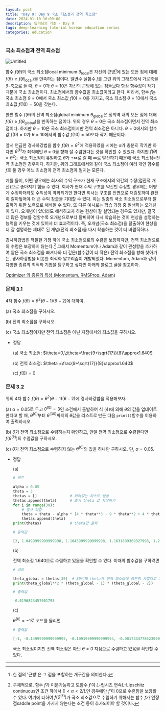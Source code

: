 ```yaml
---
layout: post
title: "Day 9: Day 9 국소 최소점과 전역 최소점"
date: 2024-01-10 10:00:00
description: 딥러닝의 기초 - Day 9
tags: deep-learning tutorial korean education series
categories: education
---
```



### 국소 최소점과 전역 최소점

![Untitled](Day%209%20%EA%B5%AD%EC%86%8C%20%EC%B5%9C%EC%86%8C%EC%A0%90%EA%B3%BC%20%EC%A0%84%EC%97%AD%20%EC%B5%9C%EC%86%8C%EC%A0%90%20161f0f24f931802a97f3e1b6d06aea24/Untitled.png)

함수 $f(\theta)$의 국소 최소점local minimum $\theta_\text{local}$은 자신의 근방[^1]에 있는 모든 점에 대해 $f(\theta)\ge f(\theta_\text{local})$을 만족하는 점이다. 일변수 실함수 $f$를 그린 위의 그래프에서 가로축을 $\theta$-축으로 둘 때, $\theta=0$과 $\theta=10$은 자신의 근방에 있는 점들보다 항상 함수값이 작기 때문에 국소 최소점이다. 최소점에서의 함수값을 최소값이라고 한다. 따라서, 함수 $f$는 국소 최소점 $\theta=0$에서 국소 최소값 $f(0)=0$를 가지고, 국소 최소점  $\theta=10$에서 국소 최소값 $f(10)=50$을 갖는다.

한편 함수 $f(\theta)$의 전역 최소점global minimum $\theta_\text{global}$은 정의역 내의 모든 점에 대해 $f(\theta)\ge f(\theta_\text{global})$을 만족하는 점이다. 위의 경우 $\theta=0$은 국소 최소점이면서 전역 최소점이다. 하지만 $\theta=10$은 국소 최소점이지만 전역 최소점은 아니다. $\theta=0$에서의 함수값 $f(0)=0$가 $\theta=10$에서의 함수값 $f(10)=50$보다 작기 때문이다.

앞서 언급한 경사하강법을 함수 $f(\theta)=\theta^2$에 적용하였을 시에는 $\alpha$가 충분히 작기만 하다면 $\theta^{(k)}$가 최적해인 $\theta=0$을 향해 잘 수렴한다는 것을 확인할 수 있었다. 하지만 $f(\theta)=\theta^2$는 국소 최소점이 유일하고 $\theta$가 $\pm \infty$로 갈 때 $\infty$로 발산하기 때문에 국소 최소점=전역 최소점인 경우이다. 하지만, 위의 그래프에서와 같이 국소 최소점이 여러 개인 함수를 $f$로 둘 경우 어느 최소점이 전역 최소점이 될지는 모른다.

예를 들어, 어떤 경우에는 회사의 수익 구조가 현재 구조에서의 약간의 수정(점진적 개선)으로 좋아지기 힘들 수 있다. 회사가 현재 수익 구조를 약간만 수정할 경우에는 어떻게 수정하더라도 수익성이 악화되기만 한다면 회사는 구조를 전면으로 재검토하여 완전히 갈아엎어야 더 큰 수익 창출을 기대할 수 있다. 이는 일종의 국소 최소점으로부터 탈출하기 위한 노력으로 해석될 수 있다. 또 다른 예시로는 학습 과정 중 발생하는 오개념이 있다. 오개념이 있더라도 해석하고자 하는 현상이 잘 설명되는 경우도 있지만, 결국 더 많은 정보를 접할수록 오개념으로부터 탈피하여 다시 학습하는 것이 현상을 설명하는 능력을 키우는 것에 있어서 더 효과적이다. 즉, 오개념(국소 최소점)을 탈출하여 현상을 더 잘 설명하는 제대로 된 개념(전역 최소점)을 다시 학습하는 것이 더 바람직하다.

경사하강법은 적절한 가정 하에 국소 최소점으로의 수렴은 보장하지만, 전역 최소점으로의 수렴은 보장하지 않는다.[^2] 그래서 Momentum이나 Adam과 같이 관성항을 추가하여 얕은 국소 최소점을 빠져나와 더 깊은(함수값이 더 작은) 전역 최소점을 향해 찾아가는, 경사하강법을 비롯한 최적화 알고리즘이 개발되었다. Momentum, Adam과 같이 다양한 종류의 최적화 기법을 탐구하고 싶다면 아래의 블로그 글을 참고하자.

[Optimizer 의 종류와 특성 (Momentum, RMSProp, Adam)](https://onevision.tistory.com/entry/Optimizer-%EC%9D%98-%EC%A2%85%EB%A5%98%EC%99%80-%ED%8A%B9%EC%84%B1-Momentum-RMSProp-Adam)

### 문제 3.1

4차 함수 $f(\theta)=\theta^2(\theta-1)(\theta-2)$에 대하여,

(a) 국소 최소점을 구하시오.

(b) 전역 최소점을 구하시오.

(c) 국소 최소점이지만 전역 최소점은 아닌 지점에서의 최소값을 구하시오.

- 정답
    
    (a) 국소 최소점: $\theta=0,\;\theta=\frac{9+\sqrt{17}}{8}\approx1.640$
    
    (b) 전역 최소점: $\theta =\frac{9+\sqrt{17}}{8}\approx1.640$
    
    (c) $f(0)=0$
    

### **문제 3.2**

위의 4차 함수 $f(\theta)=\theta^2(\theta-1)(\theta-2)$에 경사하강법을 적용해보자.

(a) $\alpha=0.05$로 두고 $\theta^{(0)}=3$인 조건에서 출발하여 식 $(4)$에 의해 $\theta$의 값을 업데이트한다고 할 때,
$\theta^{(0)}$부터 $\theta^{(30)}$까지의 $\theta$값을 리스트로 만든 다음 `print()`함수를 이용하여 출력하시오.

(b) $\theta$가 전역 최소점으로 수렴하는지 확인하고, 만일 전역 최소점으로 수렴한다면 $f(\theta^{(k)})$의 수렴값을 구하시오.

(c) $\theta$가 전역 최소점으로 수렴하지 않는 $\theta^{(0)}$의 값을 하나만 구하시오. 단, $\alpha=0.05$.

- 정답
    
    (a)
    
    ```python
    # 코드
    
    alpha = 0.05
    theta = 3
    thetas = []               # 비어있는 리스트 생성
    thetas.append(theta)      # 초기 theta 값 저장하기
    for i in range(30):
        # 경사 하강
        theta = theta - alpha * (4 * theta**3 - 9 * theta**2 + 4 * theta)
        thetas.append(theta)
    print(thetas)             # theta값 출력
    ```
    
    ```python
    # 출력값
    
    [3, 1.0499999999999998, 1.1045999999999998, 1.1631899369327998, 1.2246451065084327, 1.2872724414731267, 1.3488794094514513, 1.4070169240305987, 1.4593836892273668, 1.5042779940878397, 1.540914144056721, 1.5694643322257227, 1.5908330465698923, 1.6063037620026415, 1.6172175322689708, 1.6247689357696435, 1.629921406541151, 1.6334027143439558, 1.6357390290643616, 1.6372997348435627, 1.6383390867159184, 1.6390298045931315, 1.6394881953333464, 1.6397921226262633, 1.6399935122140699, 1.640126903506169, 1.6402152319777135, 1.6402737104854812, 1.6403124220218963, 1.6403380462312662, 1.640355006705482]
    ```
    
    (b)
    
    전역 최소점 1.640으로 수렴하고 있음을 확인할 수 있다. 이때의 함수값을 구하려면
    
    ```python
    # 코드
    
    theta_global = thetas[30]  # 30번째 theta가 전역 최소값에 충분히 가깝다고 가정
    print(theta_global**2 * (theta_global - 1) * (theta_global - 2))
    ```
    
    ```python
    # 출력값
    
    -0.6196843457001793
    ```
    
    (c)
    
    $\theta^{(0)}=-1$로 코드를 돌리면
    
    ```python
    # 출력값
    
    [-1, -0.1499999999999999, -0.10919999999999994, -0.08173347786239996, -0.06227141782417553, -0.0480238616518109, -0.037359106839121914, -0.029248790740098913, -0.023009056880295777, -0.018166571714116383, -0.01438354734163941, -0.011413143825789467, -0.00907160079235181, -0.0072200990529043794, -0.0057525455421655915, -0.004587107060241312, -0.0036601976461915, -0.002922119638721227, -0.0023338482682754252, -0.001864624990714408, -0.0014901341241158653, -0.0011911074126556803, -0.0009522471605601266, -0.0007613895071587255, -0.0006088506461576267, -0.00048691365718682596, -0.00038942421445218494, -0.00031147111670195584, -0.0002491332309026941, -0.00019927865131451355, -0.00015940504907746946]
    ```
    
    국소 최소점이지만 전역 최소점은 아닌 $\theta=0$ 지점으로 수렴하고 있음을 확인할 수 있다.
    

---

[^1]: 한 점의 '근방'은 그 점을 포함하는 개구간을 의미한다.

[^2]: 구체적으로, 함수 $f$가 미분가능하고 도함수 $f'$이 $L$-립시츠 연속$L$-Lipschitz continuous인 조건 하에서 $0 < \alpha < 2/L$인 경우에만 $f'$이 $0$으로 수렴함을 보장할 수 있다. 여기에 더하여 $f(\theta^{(k)})$가 국소 최소값으로 수렴하기 위해서는 함수 $f$가 안장점saddle point을 가지지 않는다는 조건 등이 추가되어야 할 것이다.